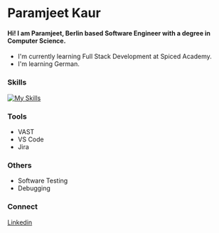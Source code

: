 # Paramjeet Kaur 

#### Hi! I am Paramjeet, Berlin based Software Engineer with a degree in Computer Science.

- I'm currently learning Full Stack Development at Spiced Academy.
- I'm learning German.

### Skills

[![My Skills](https://skillicons.dev/icons?i=js,html,css,mysql,cpp,aws&perline=3)](https://skillicons.dev)

### Tools
- VAST
- VS Code
- Jira

### Others
- Software Testing
- Debugging

### Connect

[Linkedin](https://www.linkedin.com/in/paramjeet-qa/)


<!--
**analyst-paramjeet/analyst-paramjeet** is a ✨ _special_ ✨ repository because its `README.md` (this file) appears on your GitHub profile.

Here are some ideas to get you started:

- 🔭 I’m currently working on ...
- 🌱 I’m currently learning ...
- 👯 I’m looking to collaborate on ...
- 🤔 I’m looking for help with ...
- 💬 Ask me about ...
- 📫 How to reach me: ...
- 😄 Pronouns: ...
- ⚡ Fun fact: ...
-->


